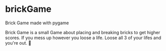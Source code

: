 # brickGame
Brick Game made with pygame



Brick Game is a small Game about placing and breaking bricks to get higher scores. If you mess up however you loose a life. Loose all 3 of your lifes and you're out.
🧱
